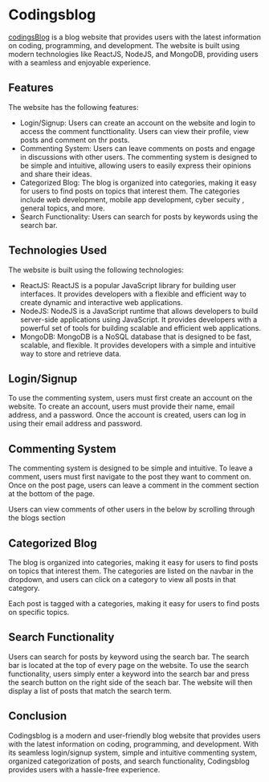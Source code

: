 # Codingsblog

[codingsBlog](https://codingsblog.netlify.app/) is a blog website that provides users with the latest information on coding, programming, and development. The website is built using modern technologies like ReactJS, NodeJS, and MongoDB, providing users with a seamless and enjoyable experience.

## Features

The website has the following features:

- Login/Signup: Users can create an account on the website and login to access the comment functtionality. Users can view their profile, view  posts and comment on thr posts.
- Commenting System: Users can leave comments on posts and engage in discussions with other users. The commenting system is designed to be simple and intuitive, allowing users to easily express their opinions and share their ideas.
- Categorized Blog: The blog is organized into categories, making it easy for users to find posts on topics that interest them. The categories include web development, mobile app development, cyber secuity , general topics, and more.
- Search Functionality: Users can search for posts by keywords using the search bar.

## Technologies Used

The website is built using the following technologies:

- ReactJS: ReactJS is a popular JavaScript library for building user interfaces. It provides developers with a flexible and efficient way to create dynamic and interactive web applications.
- NodeJS: NodeJS is a JavaScript runtime that allows developers to build server-side applications using JavaScript. It provides developers with a powerful set of tools for building scalable and efficient web applications.
- MongoDB: MongoDB is a NoSQL database that is designed to be fast, scalable, and flexible. It provides developers with a simple and intuitive way to store and retrieve data.

## Login/Signup

To use the commenting system, users must first create an account on the website. To create an account, users must provide their name, email address, and a password. Once the account is created, users can log in using their email address and password.

## Commenting System

The commenting system is designed to be simple and intuitive. To leave a comment, users must first navigate to the post they want to comment on. Once on the post page, users can leave a comment in the comment section at the bottom of the page.

Users can view comments of other users in the below  by scrolling through the blogs  section

## Categorized Blog

The blog is organized into categories, making it easy for users to find posts on topics that interest them. The categories are listed on the navbar in the dropdown, and users can click on a category to view all posts in that category.

Each post is tagged with a categories, making it easy for users to find posts on specific topics.

## Search Functionality

Users can search for posts by keyword using the search bar. The search bar is located at the top of every page on the website. To use the search functionality, users simply enter a keyword into the search bar and press the search button on the right side of the seach bar. The website will then display a list of posts that match the search term.

## Conclusion

Codingsblog is a modern and user-friendly blog website that provides users with the latest information on coding, programming, and development. With its seamless login/signup system, simple and intuitive commenting system, organized categorization of posts, and search functionality, Codingsblog provides users with a hassle-free experience.
